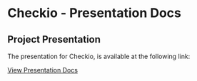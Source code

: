 # Checkio - Presentation Docs

## Project Presentation
The presentation for Checkio, is available at the following link:

[View Presentation Docs](https://drive.google.com/drive/folders/1-TxN0TPcR2TsNlTDdbBepZ4I_aU2FpHz?usp=sharing)

